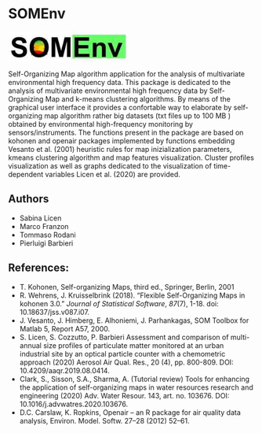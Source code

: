 # SOMEnv

![Alt text](Logo.jpg?raw=true)


Self-Organizing Map algorithm application for the analysis of multivariate environmental high frequency data. This package is dedicated to the analysis of multivariate environmental high frequency data by Self-Organizing Map and k-means clustering algorithms. By means of the graphical user interface it provides a confortable way to elaborate by self-organizing map algorithm rather big datasets (txt files up to 100 MB ) obtained by environmental high-frequency monitoring by sensors/instruments. The functions present in the package are based on kohonen and openair packages implemented by functions embedding Vesanto et al. (2001) heuristic rules for map inizialization parameters, kmeans clustering algorithm and map features visualization. Cluster profiles visualization as well as graphs dedicated to the visualization of time-dependent variables Licen et al. (2020) are provided.

## Authors
- Sabina Licen
- Marco Franzon
- Tommaso Rodani
- Pierluigi Barbieri

## References:
- T. Kohonen, Self-organizing Maps, third ed., Springer, Berlin, 2001
- R. Wehrens, J. Kruisselbrink (2018). “Flexible Self-Organizing Maps in kohonen 3.0.” _Journal of Statistical Software_, *87*(7), 1-18. doi: 10.18637/jss.v087.i07.
- J. Vesanto, J. Himberg, E. Alhoniemi, J. Parhankagas, SOM Toolbox for Matlab 5, Report A57, 2000.
- S. Licen, S. Cozzutto, P. Barbieri Assessment and comparison of multi-annual size profiles of particulate matter monitored at an urban industrial site by an optical particle counter with a chemometric approach (2020) Aerosol Air Qual. Res., 20 (4), pp. 800-809. DOI: 10.4209/aaqr.2019.08.0414.
- Clark, S., Sisson, S.A., Sharma, A. (Tutorial review) Tools for enhancing the application of self-organizing maps in water resources research and engineering (2020) Adv. Water Resour. 143, art. no. 103676. DOI: 10.1016/j.advwatres.2020.103676.
- D.C. Carslaw, K. Ropkins, Openair – an R package for air quality data analysis, Environ. Model. Softw. 27–28 (2012) 52–61.
